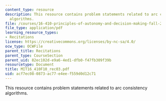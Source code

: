 ```yaml
---
content_type: resource
description: This resource contains problem statements related to arc consistency
  algorithms.
file: /courses/16-410-principles-of-autonomy-and-decision-making-fall-2010/acf7ec080873ac77e4eef559d0d12c71_MIT16_410F10_rec03.pdf
file_type: application/pdf
learning_resource_types:
- Recitations
license: https://creativecommons.org/licenses/by-nc-sa/4.0/
ocw_type: OCWFile
parent_title: Recitations
parent_type: CourseSection
parent_uid: 82ec102d-e9a6-4ed1-dfb0-f47fb309f39b
resourcetype: Document
title: MIT16_410F10_rec03.pdf
uid: acf7ec08-0873-ac77-e4ee-f559d0d12c71
---
```

This resource contains problem statements related to arc consistency algorithms.